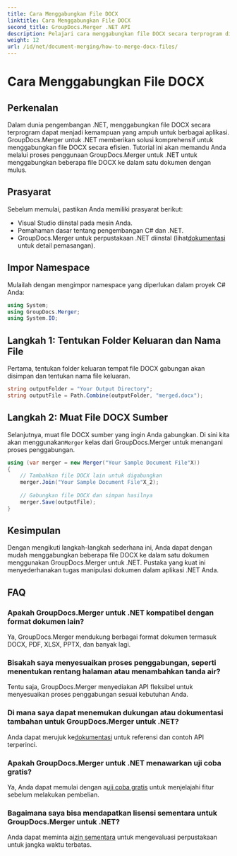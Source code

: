 ```yaml
---
title: Cara Menggabungkan File DOCX
linktitle: Cara Menggabungkan File DOCX
second_title: GroupDocs.Merger .NET API
description: Pelajari cara menggabungkan file DOCX secara terprogram di .NET menggunakan GroupDocs.Merger, menyederhanakan tugas manipulasi dokumen secara efisien.
weight: 12
url: /id/net/document-merging/how-to-merge-docx-files/
---
```


# Cara Menggabungkan File DOCX

## Perkenalan
Dalam dunia pengembangan .NET, menggabungkan file DOCX secara terprogram dapat menjadi kemampuan yang ampuh untuk berbagai aplikasi. GroupDocs.Merger untuk .NET memberikan solusi komprehensif untuk menggabungkan file DOCX secara efisien. Tutorial ini akan memandu Anda melalui proses penggunaan GroupDocs.Merger untuk .NET untuk menggabungkan beberapa file DOCX ke dalam satu dokumen dengan mulus.
## Prasyarat
Sebelum memulai, pastikan Anda memiliki prasyarat berikut:
- Visual Studio diinstal pada mesin Anda.
- Pemahaman dasar tentang pengembangan C# dan .NET.
-  GroupDocs.Merger untuk perpustakaan .NET diinstal (lihat[dokumentasi](https://tutorials.groupdocs.com/merger/net/) untuk detail pemasangan).

## Impor Namespace
Mulailah dengan mengimpor namespace yang diperlukan dalam proyek C# Anda:
```csharp
using System; 
using GroupDocs.Merger;
using System.IO;
```
## Langkah 1: Tentukan Folder Keluaran dan Nama File
Pertama, tentukan folder keluaran tempat file DOCX gabungan akan disimpan dan tentukan nama file keluaran.
```csharp
string outputFolder = "Your Output Directory";
string outputFile = Path.Combine(outputFolder, "merged.docx");
```
## Langkah 2: Muat File DOCX Sumber
Selanjutnya, muat file DOCX sumber yang ingin Anda gabungkan. Di sini kita akan menggunakan`Merger` kelas dari GroupDocs.Merger untuk menangani proses penggabungan.
```csharp
using (var merger = new Merger("Your Sample Document File"X))
{
    // Tambahkan file DOCX lain untuk digabungkan
    merger.Join("Your Sample Document File"X_2);
    
    // Gabungkan file DOCX dan simpan hasilnya
    merger.Save(outputFile);
}
```

## Kesimpulan
Dengan mengikuti langkah-langkah sederhana ini, Anda dapat dengan mudah menggabungkan beberapa file DOCX ke dalam satu dokumen menggunakan GroupDocs.Merger untuk .NET. Pustaka yang kuat ini menyederhanakan tugas manipulasi dokumen dalam aplikasi .NET Anda.
## FAQ
### Apakah GroupDocs.Merger untuk .NET kompatibel dengan format dokumen lain?
Ya, GroupDocs.Merger mendukung berbagai format dokumen termasuk DOCX, PDF, XLSX, PPTX, dan banyak lagi.
### Bisakah saya menyesuaikan proses penggabungan, seperti menentukan rentang halaman atau menambahkan tanda air?
Tentu saja, GroupDocs.Merger menyediakan API fleksibel untuk menyesuaikan proses penggabungan sesuai kebutuhan Anda.
### Di mana saya dapat menemukan dukungan atau dokumentasi tambahan untuk GroupDocs.Merger untuk .NET?
 Anda dapat merujuk ke[dokumentasi](https://tutorials.groupdocs.com/merger/net/) untuk referensi dan contoh API terperinci.
### Apakah GroupDocs.Merger untuk .NET menawarkan uji coba gratis?
 Ya, Anda dapat memulai dengan a[uji coba gratis](https://releases.groupdocs.com/) untuk menjelajahi fitur sebelum melakukan pembelian.
### Bagaimana saya bisa mendapatkan lisensi sementara untuk GroupDocs.Merger untuk .NET?
 Anda dapat meminta a[izin sementara](https://purchase.groupdocs.com/temporary-license/) untuk mengevaluasi perpustakaan untuk jangka waktu terbatas.